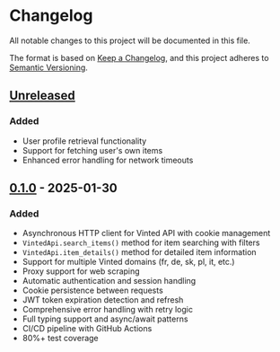 # Changelog

All notable changes to this project will be documented in this file.

The format is based on [Keep a Changelog](https://keepachangelog.com/en/1.0.0/),
and this project adheres to [Semantic Versioning](https://semver.org/spec/v2.0.0.html).

## [Unreleased]

### Added
- User profile retrieval functionality
- Support for fetching user's own items
- Enhanced error handling for network timeouts

## [0.1.0] - 2025-01-30

### Added
- Asynchronous HTTP client for Vinted API with cookie management
- `VintedApi.search_items()` method for item searching with filters
- `VintedApi.item_details()` method for detailed item information
- Support for multiple Vinted domains (fr, de, sk, pl, it, etc.)
- Proxy support for web scraping
- Automatic authentication and session handling
- Cookie persistence between requests
- JWT token expiration detection and refresh
- Comprehensive error handling with retry logic
- Full typing support and async/await patterns
- CI/CD pipeline with GitHub Actions
- 80%+ test coverage

[Unreleased]: https://github.com/vlymar-dev/vinted-api-kit/compare/v0.1.0...HEAD
[0.1.0]: https://github.com/vlymar-dev/vinted-api-kit/releases/tag/v0.1.0
